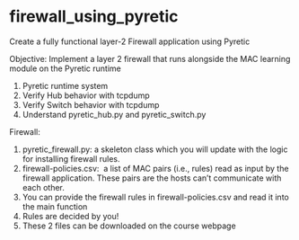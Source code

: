 

# firewall_using_pyretic
Create a fully functional layer-2 Firewall application using Pyretic

Objective:
Implement a layer 2 firewall that runs alongside the MAC learning module on the Pyretic runtime

1. Pyretic runtime system
2. Verify Hub behavior with tcpdump
3. Verify Switch behavior with tcpdump
4. Understand pyretic_hub.py and pyretic_switch.py

Firewall:
1. pyretic_firewall.py: a skeleton class which you will update with the logic for installing firewall rules.
2. firewall-policies.csv:  a list of MAC pairs (i.e., rules) read as input by the firewall application. These pairs are the hosts can’t communicate with each other.
3. You can provide the firewall rules in firewall-policies.csv  and read it into the main function
4. Rules are decided by you!
5. These 2 files can be downloaded on the course webpage

